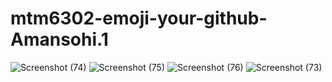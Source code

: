 # mtm6302-emoji-your-github-Amansohi.1
![Screenshot (74)](https://github.com/Amansohi1/mtm6302-emoji-your-github-Amansohi.1/assets/133885565/01bd066f-735d-4465-8201-94c1a671cc14)
![Screenshot (75)](https://github.com/Amansohi1/mtm6302-emoji-your-github-Amansohi.1/assets/133885565/3c7da76f-d668-4ab3-8dc0-839f2a42c224)
![Screenshot (76)](https://github.com/Amansohi1/mtm6302-emoji-your-github-Amansohi.1/assets/133885565/13d049b6-87b8-481d-b381-a3e23df68e1f)
![Screenshot (73)](https://github.com/Amansohi1/mtm6302-emoji-your-github-Amansohi.1/assets/133885565/1bc89645-3350-473e-9cf6-8c1d9e4a0912)
